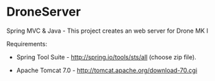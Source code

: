 DroneServer
===========

Spring MVC &amp; Java - This project creates an web server for Drone MK I

Requirements:
   - Spring Tool Suite - http://spring.io/tools/sts/all (choose zip file).
  
   - Apache Tomcat 7.0 - http://tomcat.apache.org/download-70.cgi
  
  

